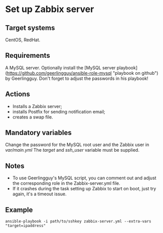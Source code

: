 # Set up Zabbix server

## Target systems
CentOS, RedHat.

## Requirements
A MySQL server. Optionally install the [MySQL server playbook] (https://github.com/geerlingguy/ansible-role-mysql "playbook on github") by Geerlingguy. 
Don't forget to adjust the passwords in his playbook!


## Actions
* Installs a Zabbix server; 
* installs Postfix for sending notification email; 
* creates a swap file.

## Mandatory variables
Change the password for the MySQL root user and the Zabbix user in _var/main.yml_
The _target_ and _ssh\_user_ variable must be supplied.

## Notes
- To use Geerlingguy's MySQL script, you can comment out and adjust the corresponding role in the Zabbix-server.yml file.
- If it crashes during the task setting up Zabbix to start on boot, just try again, it's a timeout issue.

## Example
`ansible-playbook -i path/to/sshkey zabbix-server.yml --extra-vars "target=ipaddress"`
